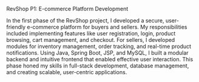 RevShop P1: E-commerce Platform Development

In the first phase of the RevShop project, I developed a secure, user-friendly e-commerce platform for buyers and sellers. 
My responsibilities included implementing features like user registration, login, product browsing, cart management, and checkout. 
For sellers, I developed modules for inventory management, order tracking, and real-time product notifications. 
Using Java, Spring Boot, JSP, and MySQL, I built a modular backend and intuitive frontend that enabled effective user interaction. 
This phase honed my skills in full-stack development, database management, and creating scalable, user-centric applications.
